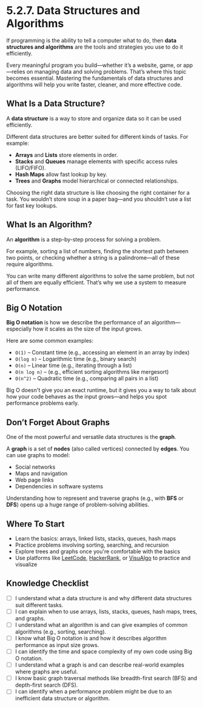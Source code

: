 # 5.2.7. Data Structures and Algorithms

If programming is the ability to tell a computer what to do, then **data structures and algorithms** are the tools and strategies you use to do it efficiently.

Every meaningful program you build—whether it’s a website, game, or app—relies on managing data and solving problems. That’s where this topic becomes essential. Mastering the fundamentals of data structures and algorithms will help you write faster, cleaner, and more effective code.

## What Is a Data Structure?

A **data structure** is a way to store and organize data so it can be used efficiently.

Different data structures are better suited for different kinds of tasks. For example:

- **Arrays** and **Lists** store elements in order.
- **Stacks** and **Queues** manage elements with specific access rules (LIFO/FIFO).
- **Hash Maps** allow fast lookup by key.
- **Trees** and **Graphs** model hierarchical or connected relationships.

Choosing the right data structure is like choosing the right container for a task. You wouldn’t store soup in a paper bag—and you shouldn’t use a list for fast key lookups.

## What Is an Algorithm?

An **algorithm** is a step-by-step process for solving a problem.

For example, sorting a list of numbers, finding the shortest path between two points, or checking whether a string is a palindrome—all of these require algorithms.

You can write many different algorithms to solve the same problem, but not all of them are equally efficient. That’s why we use a system to measure performance.

## Big O Notation

**Big O notation** is how we describe the performance of an algorithm—especially how it scales as the size of the input grows.

Here are some common examples:

- `O(1)` – Constant time (e.g., accessing an element in an array by index)
- `O(log n)` – Logarithmic time (e.g., binary search)
- `O(n)` – Linear time (e.g., iterating through a list)
- `O(n log n)` – (e.g., efficient sorting algorithms like mergesort)
- `O(n^2)` – Quadratic time (e.g., comparing all pairs in a list)

Big O doesn't give you an exact runtime, but it gives you a way to talk about how your code behaves as the input grows—and helps you spot performance problems early.

## Don’t Forget About Graphs

One of the most powerful and versatile data structures is the **graph**.

A **graph** is a set of **nodes** (also called vertices) connected by **edges**. You can use graphs to model:

- Social networks
- Maps and navigation
- Web page links
- Dependencies in software systems

Understanding how to represent and traverse graphs (e.g., with **BFS** or **DFS**) opens up a huge range of problem-solving abilities.

## Where To Start

- Learn the basics: arrays, linked lists, stacks, queues, hash maps
- Practice problems involving sorting, searching, and recursion
- Explore trees and graphs once you're comfortable with the basics
- Use platforms like [LeetCode](https://leetcode.com/), [HackerRank](https://www.hackerrank.com/), or [VisuAlgo](https://visualgo.net/) to practice and visualize

## Knowledge Checklist

- [ ] I understand what a data structure is and why different data structures suit different tasks.
- [ ] I can explain when to use arrays, lists, stacks, queues, hash maps, trees, and graphs.
- [ ] I understand what an algorithm is and can give examples of common algorithms (e.g., sorting, searching).
- [ ] I know what Big O notation is and how it describes algorithm performance as input size grows.
- [ ] I can identify the time and space complexity of my own code using Big O notation.
- [ ] I understand what a graph is and can describe real-world examples where graphs are useful.
- [ ] I know basic graph traversal methods like breadth-first search (BFS) and depth-first search (DFS).
- [ ] I can identify when a performance problem might be due to an inefficient data structure or algorithm.
